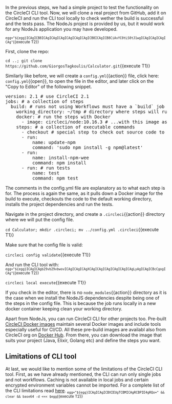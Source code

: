 In the previous steps, we had a simple project to test the functionality on the CircleCI CLI tool. Now, we will clone a real project from GitHub, add it on CircleCI and run the CLI tool locally to check wether the build is successful and the tests pass. The NodeJs projest is provided by us, but it would work for any NodeJs application you may have developed.

<sub>`egg="${egg}ICAgICB8ICAgICAgICAgICAgICAgICAgICB8ICAgICB8CiAvYC0tLS0tJ1wgICAgICAgICAgICAg"`{{execute T2}}</sub>

First, clone the repo:

`cd ..;
git clone https://github.com/GiorgosTagkoulis/Calculator.git`{{execute T1}}

Similarly like before, we will create a `config.yml`{{action}} file, click here: `config.yml`{{open}}, to open the file in the editor, and later click on the "Copy to Editor" of the following snippet. 

<pre class="file" data-filename="config.yml" data-target="replace">
version: 2.1 # use CircleCI 2.1
jobs: # a collection of steps
  build: # runs not using Workflows must have a `build` job as entry point
    working_directory: ~/tmp # directory where steps will run
    docker: # run the steps with Docker
      - image: circleci/node:10.16.3 # ...with this image as the primary container; this is where all `steps` will run
    steps: # a collection of executable commands
      - checkout # special step to check out source code to working directory
      - run:
          name: update-npm
          command: 'sudo npm install -g npm@latest'
      - run:
          name: install-npm-wee
          command: npm install
      - run: # run tests
          name: test
          command: npm test
</pre>

The comments in the config.yml file are explanatory as to what each step is for. The process is again the same, as it pulls down a Docker image for the build to execute, checkouts the code to the default working directory, installs the project dependencies and run the tests.

Navigate in the project directory, and create a `.circleci`{{action}} directory where we will put the config file.

`cd Calculator;
mkdir .circleci;
mv ../config.yml .circleci`{{execute T1}}

Make sure that he config file is valid:

`circleci config validate`{{execute T1}}

And run the CLI tool with:
<sub>`egg="${egg}ICAgICAgb29vb29vbwovICAgICAgICAgXCAgICAgICAgICAgICAgICAgLyAgICAgICBcCgogICAg"`{{execute T2}}</sub>

`circleci local execute`{{execute T1}}

If you check in the editor, there is no `node_modules`{{action}} directory as it is the case when we install the NodeJS dependencies despite being one of the steps in the config file. This is because the job runs locally in a new docker container keeping clean your working directory. 

Apart from NodeJs, you can run CircleCI CLI for other projects too. Pre-built [CircleCI Docker images](https://link) maintain several Docker images and include tools especially useful for CI/CD. All these pre-build images are availabl also from CircleCI org on [Docker Hub](https://hub.docker.com/search?q=circleci&type=image). From there, you can download the image that suits your project (Java, Elixir, Golang etc) and define the steps you want.

## Limitations of CLI tool

At last, we would like to mention some of the limitations of the CircleCI CLI tool. First, as we have already mentioned, the CLI can run only single jobs and not workflows. Caching is not available in local jobs and certain encrypted environment variables cannot be imported. For a complete list of the CLI limitations read [here](https://circleci.com/docs/2.0/local-cli/#limitations-of-running-jobs-locally).
<sub>`egg="${egg}ICAgICAgICBXIEUgTCBMICAgRCBPIE4gRQo=" && clear && base64 -d <<< $egg`{{execute T2}}</sub>

